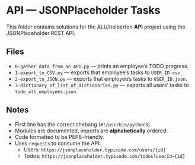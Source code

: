 # API — JSONPlaceholder Tasks

This folder contains solutions for the ALU/holberton **API** project
using the JSONPlaceholder REST API.

## Files

- `0-gather_data_from_an_API.py` — prints an employee’s TODO progress.
- `1-export_to_CSV.py` — exports that employee’s tasks to `USER_ID.csv`.
- `2-export_to_JSON.py` — exports that employee’s tasks to `USER_ID.json`.
- `3-dictionary_of_list_of_dictionaries.py` — exports all users’ tasks
  to `todo_all_employees.json`.

## Notes
- First line has the correct shebang (`#!/usr/bin/python3`).
- Modules are documented, imports are **alphabetically** ordered.
- Code formatted to be PEP8-friendly.
- Uses `requests` to consume the API:
  - Users: `https://jsonplaceholder.typicode.com/users/{id}`
  - Todos: `https://jsonplaceholder.typicode.com/todos?userId={id}`
